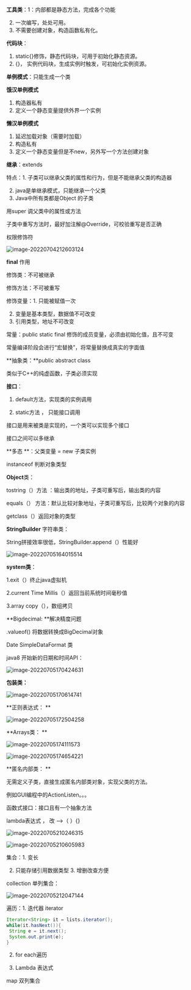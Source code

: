 **工具类**：1：内部都是静态方法，完成各个功能

2. 一次编写，处处可用。
3. 不需要创建对象，构造函数私有化。

**代码块**：

1. static{}修饰，静态代码块，可用于初始化静态资源。
2. {}， 实例代码块，生成实例时触发，可初始化实例资源。

**单例模式**：只能生成一个类

**饿汉单例模式**

1. 构造器私有
2. 定义一个静态变量提供外界一个实例

**懒汉单例模式**

1. 延迟加载对象（需要时加载）
2. 构造私有
3. 定义一个静态变量但是不new，另外写一个方法创建对象

**继承**：extends

特点：1. 子类可以继承父类的属性和行为，但是不能继承父类的构造器

2. java是单继承模式，只能继承一个父类
3. Java中所有类都是Object 的子类

用super 调父类中的属性或方法

子类中重写方法时，最好加注解@Override，可校验重写是否正确

权限修饰符

![image-20220704212603124](javaSE.assets/image-20220704212603124.png)



**final** 作用

修饰类：不可被继承

修饰方法：不可被重写

修饰变量：1. 只能被赋值一次

2. 变量是基本类型，数据值不可改变
3. 引用类型，地址不可改变

常量：public static final 修饰的成员变量，必须由初始化值，且不可变

常量编译阶段会进行“宏替换”，将常量替换成真实的字面值

**抽象类：**public abstract class 

类似于C++的纯虚函数，子类必须实现

**接口**：

1. default方法，实现类的实例调用

2. static方法 ， 只能接口调用

接口是用来被类是实现的，一个类可以实现多个接口

接口之间可以多继承

**多态	**：父类变量  = new 子类实例

instanceof 判断对象类型

 **Object**类：

tostring（）方法 ：输出类的地址，子类可重写后，输出类的内容

equals（） 方法：默认比较对象地址，子类可重写后，比较两个对象的内容

getclass（）返回对象的类型

**StringBuilder** 字符串类：

String拼接效率很低，StringBuilder.append（）性能好

![image-20220705164015514](javaSE.assets/image-20220705164015514.png)

**system类**：

1.exit（）终止java虚拟机

2.current Time Millis（）返回当前系统时间毫秒值

3.array copy（），数组拷贝



 **Bigdecimal:	**解决精度问题

.valueof() 将数据转换成BigDecimal对象



Date    SimpleDataFormat  类

java8 开始新的日期和时间API：

![image-20220705170424631](javaSE.assets/image-20220705170424631.png)





**包装类：**

![image-20220705170614741](javaSE.assets/image-20220705170614741.png)





**正则表达式：	**

![image-20220705172504258](javaSE.assets/image-20220705172504258.png)





**Arrays类：	**	

![image-20220705174111573](javaSE.assets/image-20220705174111573.png)

![image-20220705174654221](javaSE.assets/image-20220705174654221.png)

**匿名内部类：	**

无需定义子类，直接生成匿名内部类对象，实现父类的方法。

例如GUI编程中的ActionListen。。。

函数式接口：接口且有一个抽象方法

lambda表达式 ， 改 -->（ ）{}

![image-20220705210246315](javaSE.assets/image-20220705210246315.png)

![image-20220705210605983](javaSE.assets/image-20220705210605983.png)





集合：1. 变长

2. 只能存储引用数据类型   3. 增删改查方便

collection 单列集合：

![image-20220705212047144](javaSE.assets/image-20220705212047144.png)



遍历：1. 迭代器 iterator

```java
Iterator<String> it = lists.iterator();
while(it.hasNext()){
 String e = it.next();
 System.out.print(e);
}
```

2. for each遍历 

3. Lambda 表达式 



map  双列集合





